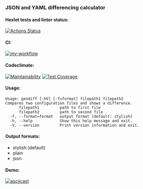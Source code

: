 ### JSON and YAML differencing calculator

#### Hexlet tests and linter status:

[![Actions Status](https://github.com/agsamkin/java-project-71/workflows/hexlet-check/badge.svg)](https://github.com/agsamkin/java-project-71/actions)

#### CI:

[![my-workflow](https://github.com/agsamkin/java-project-71/actions/workflows/my-workflow.yml/badge.svg)](https://github.com/agsamkin/java-project-71/actions/workflows/my-workflow.yml)

#### Codeclimate:

[![Maintainability](https://api.codeclimate.com/v1/badges/fec0680afba7d70590a0/maintainability)](https://codeclimate.com/github/agsamkin/java-project-71/maintainability)
[![Test Coverage](https://api.codeclimate.com/v1/badges/fec0680afba7d70590a0/test_coverage)](https://codeclimate.com/github/agsamkin/java-project-71/test_coverage)

#### Usage:

```
Usage: gendiff [-hV] [-f=format] filepath1 filepath2
Compares two configuration files and shows a difference.
      filepath1         path to first file
      filepath2         path to second file
  -f, --format=format   output format [default: stylish]
  -h, --help            Show this help message and exit.
  -V, --version         Print version information and exit.

```

#### Output formats:

* stylish (default)
* plain
* json

#### Demo:

[![asciicast](https://asciinema.org/a/kNKIDcW5ttv7Wa6hVzTOAcCSO.svg)](https://asciinema.org/a/kNKIDcW5ttv7Wa6hVzTOAcCSO)